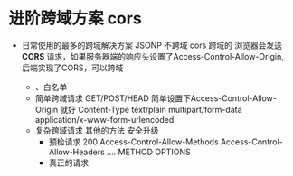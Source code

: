 # 进阶跨域方案 cors 

- 日常使用的最多的跨域解决方案
    JSONP 不跨域
    cors 跨域的 
    浏览器会发送**CORS** 请求，如果服务器端的响应头设置了Access-Control-Allow-Origin,
    后端实现了CORS，可以跨域 
    * 、白名单

    - 简单跨域请求
        GET/POST/HEAD 简单设置下Access-Control-Allow-Origin 就好
        Content-Type text/plain multipart/form-data
        application/x-www-form-urlencoded
    - 复杂跨域请求
        其他的方法 安全升级
        - 预检请求
            200 
            Access-Control-Allow-Methods
            Access-Control-Allow-Headers
            ....
            METHOD OPTIONS
        - 真正的请求